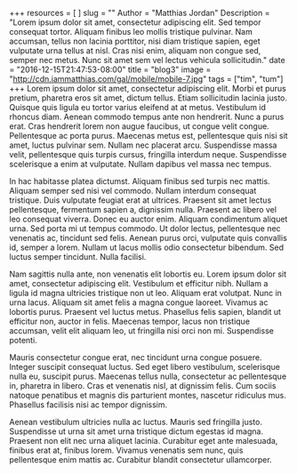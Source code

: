 +++
resources = [
]
slug = ""
Author = "Matthias Jordan"
Description = "Lorem ipsum dolor sit amet, consectetur adipiscing elit. Sed tempor consequat tortor. Aliquam finibus leo mollis tristique pulvinar. Nam accumsan, tellus non lacinia porttitor, nisi diam tristique sapien, eget vulputate urna tellus at nisl. Cras nisi enim, aliquam non congue sed, semper nec metus. Nunc sit amet sem vel lectus vehicula sollicitudin."
date = "2016-12-15T21:47:53-08:00"
title = "blog3"
image = "http://cdn.iammatthias.com/gal/mobile/mobile-7.jpg"
tags = ["tim", "tum"]
+++
Lorem ipsum dolor sit amet, consectetur adipiscing elit. Morbi et purus pretium, pharetra eros sit amet, dictum tellus. Etiam sollicitudin lacinia justo. Quisque quis ligula eu tortor varius eleifend at at metus. Vestibulum id rhoncus diam. Aenean commodo tempus ante non hendrerit. Nunc a purus erat. Cras hendrerit lorem non augue faucibus, ut congue velit congue. Pellentesque ac porta purus. Maecenas metus est, pellentesque quis nisi sit amet, luctus pulvinar sem. Nullam nec placerat arcu. Suspendisse massa velit, pellentesque quis turpis cursus, fringilla interdum neque. Suspendisse scelerisque a enim at vulputate. Nullam dapibus vel massa nec tempus.

In hac habitasse platea dictumst. Aliquam finibus sed turpis nec mattis. Aliquam semper sed nisi vel commodo. Nullam interdum consequat tristique. Duis vulputate feugiat erat at ultrices. Praesent sit amet lectus pellentesque, fermentum sapien a, dignissim nulla. Praesent ac libero vel leo consequat viverra. Donec eu auctor enim. Aliquam condimentum aliquet urna. Sed porta mi ut tempus commodo. Ut dolor lectus, pellentesque nec venenatis ac, tincidunt sed felis. Aenean purus orci, vulputate quis convallis id, semper a lorem. Nullam ut lacus mollis odio consectetur bibendum. Sed luctus semper tincidunt. Nulla facilisi.

Nam sagittis nulla ante, non venenatis elit lobortis eu. Lorem ipsum dolor sit amet, consectetur adipiscing elit. Vestibulum et efficitur nibh. Nullam a ligula id magna ultricies tristique non ut leo. Aliquam erat volutpat. Nunc in urna lacus. Aliquam sit amet felis a magna congue laoreet. Vivamus ac lobortis purus. Praesent vel luctus metus. Phasellus felis sapien, blandit ut efficitur non, auctor in felis. Maecenas tempor, lacus non tristique accumsan, velit elit aliquam leo, ut fringilla nisi orci non mi. Suspendisse potenti.

Mauris consectetur congue erat, nec tincidunt urna congue posuere. Integer suscipit consequat luctus. Sed eget libero vestibulum, scelerisque nulla eu, suscipit purus. Maecenas tellus nulla, consectetur ac pellentesque in, pharetra in libero. Cras et venenatis nisl, at dignissim felis. Cum sociis natoque penatibus et magnis dis parturient montes, nascetur ridiculus mus. Phasellus facilisis nisi ac tempor dignissim.

Aenean vestibulum ultricies nulla ac luctus. Mauris sed fringilla justo. Suspendisse ut urna sit amet urna tristique dictum egestas id magna. Praesent non elit nec urna aliquet lacinia. Curabitur eget ante malesuada, finibus erat at, finibus lorem. Vivamus venenatis sem nunc, quis pellentesque enim mattis ac. Curabitur blandit consectetur ullamcorper.
